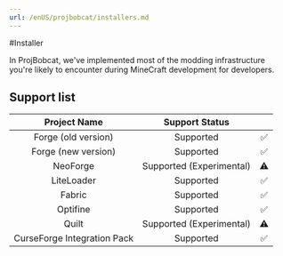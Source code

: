 ```yaml
---
url: /enUS/projbobcat/installers.md
---
```

\#Installer

In ProjBobcat, we've implemented most of the modding infrastructure you're likely to encounter during MineCraft development for developers.

## Support list

| Project Name | Support Status ||
|:---------------:|:-----------:|:---:|
| Forge (old version) | Supported | ✅ |
| Forge (new version) | Supported | ✅ |
| NeoForge | Supported (Experimental) | ⚠ |
| LiteLoader | Supported | ✅ |
| Fabric | Supported | ✅ |
| Optifine | Supported | ✅ |
| Quilt | Supported (Experimental) | ⚠ |
| CurseForge Integration Pack | Supported | ✅ |
